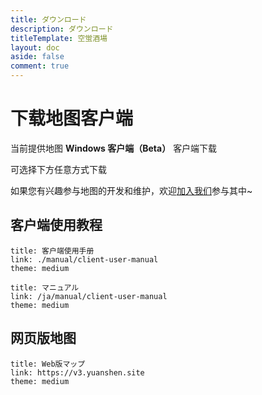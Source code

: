```yaml
---
title: ダウンロード
description: ダウンロード
titleTemplate: 空蛍酒場
layout: doc
aside: false
comment: true
---
```


# 下载地图客户端

当前提供地图 **Windows 客户端（Beta）** 客户端下载

可选择下方任意方式下载

<LinkGrid :items="downloadMethod" />

如果您有兴趣参与地图的开发和维护，欢迎[加入我们](./join.md)参与其中~

## 客户端使用教程

```card
title: 客户端使用手册
link: ./manual/client-user-manual
theme: medium
```

```card
title: マニュアル
link: /ja/manual/client-user-manual
theme: medium
```

## 网页版地图

```card
title: Web版マップ
link: https://v3.yuanshen.site
theme: medium
```

<script setup>
import { useUrlSearchParams } from '@vueuse/core'
import { onMounted } from 'vue'
import { isNumber } from '../.vitepress/theme/utils'

const params = useUrlSearchParams('history')
const downloadMethod = [
  { id:'sq', name: '加入社区', target: '_self', link: './community', icon: '/imgs/logo_256.png' },
  { id:'bd', name: '百度网盘', target: '_blank', link: 'https://pan.baidu.com/s/1mrU_bkqcpcdjeKPUCzMNDQ?pwd=kyjg', icon: '/svg/baidu-drive.svg' 
  },
  { id: 'kk', name: '夸克网盘', target: '_blank', link: 'https://pan.quark.cn/s/fe8bb34c77bc', icon: '/svg/quark-drive.svg' 
  },
  { id: 'ty', name: '天翼云盘', secondary: '访问码：exn0', target: '_blank', link: 'https://cloud.189.cn/t/YF7Fj2zIRVbi', icon: '/svg/tianyi-drive.svg' 
  },
  { id:'gd', name: 'Google Drive', target: '_blank', link: 'https://drive.google.com/drive/folders/1ade5zOu14oMIJlwaJd0qf-S_xdH9pkSa?usp=sharing', icon: 'i-logos-google-drive' }
]

function jump() {
    const target = String(params.q).toLocaleLowerCase()

    downloadMethod.forEach((val) => {
      if (val.id === target) {
        location.href = val.link
      }
    })
}

onMounted(()=> {
  jump()
})
</script>
